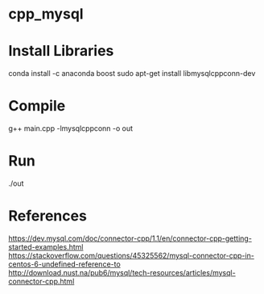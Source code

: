# cpp_mysql
# Install Libraries
conda install -c anaconda boost
sudo apt-get install  libmysqlcppconn-dev

# Compile
g++ main.cpp -lmysqlcppconn -o out

# Run
./out


# References
https://dev.mysql.com/doc/connector-cpp/1.1/en/connector-cpp-getting-started-examples.html
https://stackoverflow.com/questions/45325562/mysql-connector-cpp-in-centos-6-undefined-reference-to
http://download.nust.na/pub6/mysql/tech-resources/articles/mysql-connector-cpp.html
